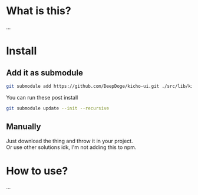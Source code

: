 # What is this?

...

# Install

## Add it as submodule

```bash
git submodule add https://github.com/DeepDoge/kicho-ui.git ./src/lib/kicho-ui
```

You can run these post install

```bash
git submodule update --init --recursive
```

## Manually

Just download the thing and throw it in your project.<br/>
Or use other solutions idk, I'm not adding this to npm.

# How to use?

...
